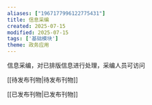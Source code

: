 ```yaml
---
aliases: ["1967177996122775431"]
title: 信息采编
created: 2025-07-15
modified: 2025-07-15
tags: ['基础模块']
theme: 政务应用
---
```


信息采编，对已排版信息进行处理，采编人员可访问

[[待发布刊物|待发布刊物]]   

[[已发布刊物|已发布刊物]]